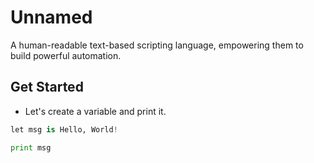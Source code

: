 # Unnamed

A human-readable text-based scripting language, empowering them to build powerful automation.

## Get Started

- Let's create a variable and print it.

```python
let msg is Hello, World!

print msg
```
